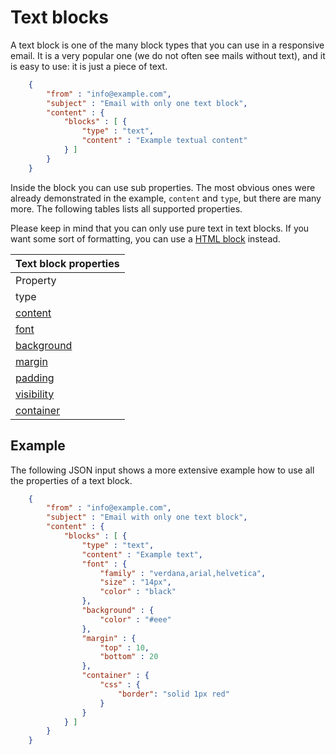 # Text blocks

A text block is one of the many block types that you can use in a responsive
email. It is a very popular one (we do not often see mails
without text), and it is easy to use: it is just a piece of text.


```json
    {
        "from" : "info@example.com",
        "subject" : "Email with only one text block",
        "content" : {
            "blocks" : [ {
                "type" : "text",
                "content" : "Example textual content"
            } ]
        }
    }
```


Inside the block you can use sub properties. The most obvious ones were
already demonstrated in the example, `content` and `type`, but there are
many more. The following tables lists all supported properties.

Please keep in mind that you can only use pure text in text blocks. If
you want some sort of formatting, you can use a 
[HTML block](/support/json/block-html) instead.

| Text block properties |
| --- |
| Property | Value | Description |
| type | "text" | Identifies the block as a text block. |
| [content](/support/json/property-text-content) | _string_ | The textual content of the block. This may include HTML. |
| [font](/support/json/property-font) | _object_ | Override the template wide default font properties. |
| [background](/support/json/property-background) | _object_ | The background of the text block. |
| [margin](/support/json/property-margin) | _mixed_ | Margins around the text. |
| [padding](/support/json/property-padding) | _mixed_ | Whitespace around the block, this whitespace will have a background |
| [visibility](/support/json/property-visibility) | _object_ | Visibility based on device, client and/or receiver. |
| [container](/support/json/property-container) | _object_ | Access to the surrounding container |
## Example

The following JSON input shows a more extensive example how to use all 
the properties of a text block.


````json
    {
        "from" : "info@example.com",
        "subject" : "Email with only one text block",
        "content" : {
            "blocks" : [ {
                "type" : "text",
                "content" : "Example text",
                "font" : {
                    "family" : "verdana,arial,helvetica",
                    "size" : "14px",
                    "color" : "black"
                },
                "background" : {
                    "color" : "#eee"
                },
                "margin" : {
                    "top" : 10,
                    "bottom" : 20
                },
                "container" : {
                    "css" : {
                        "border": "solid 1px red"
                    }
                }
            } ]
        }
    }
````

